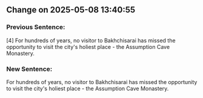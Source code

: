 <h2>Change on 2025-05-08 13:40:55</h2>
<h3>Previous Sentence:</h3>
<p><span class="highlight-changed">[4]</span> For hundreds of years, no visitor to Bakhchisarai has missed the opportunity to visit the city's holiest place - the Assumption Cave Monastery.</p>
<h3>New Sentence:</h3>
<p>For hundreds of years, no visitor to Bakhchisarai has missed the opportunity to visit the city's holiest place - the Assumption Cave Monastery.</p>


